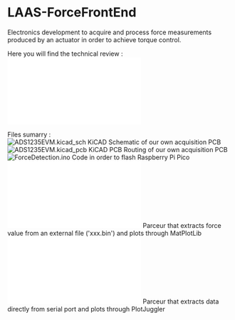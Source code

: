 # LAAS-ForceFrontEnd

Electronics development to acquire and process force measurements produced by an actuator in order to achieve torque control.

Here you will find the technical review : ![Technical Review](./TechnicalReview.pdf)

Files sumarry :  
   ![ADS1235EVM.kicad_sch](./ADS1235EVM.kicad_sch)   KiCAD Schematic of our own acquisition PCB  
   ![ADS1235EVM.kicad_pcb](./ADS1235EVM.kicad_pcb)   KiCAD PCB Routing of our own acquisition PCB  
   ![ForceDetection.ino](./ForceDetection.ino)       Code in order to flash Raspberry Pi Pico  
   ![ExtractData.py](./ExtractData.py)               Parceur that extracts force value from an external file ('xxx.bin') and plots through MatPlotLib  
   ![RealTimeParceur.py](./RealTimeParceur.py)       Parceur that extracts data directly from serial port and plots through PlotJuggler  
   
